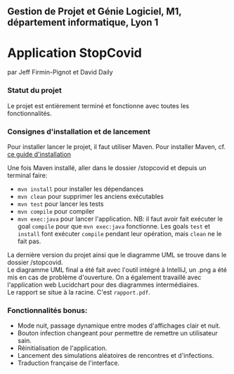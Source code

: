 ## Gestion de Projet et Génie Logiciel, M1, département informatique, Lyon 1
# Application StopCovid 
par Jeff Firmin-Pignot et David Daily

### Statut du projet

Le projet est entièrement terminé et fonctionne avec toutes les fonctionnalités.

### Consignes d'installation et de lancement

Pour installer lancer le projet, il faut utiliser Maven. Pour installer Maven, cf. [ce guide d'installation](https://maven.apache.org/install.html)
 
Une fois Maven installé, aller dans le dossier /stopcovid et depuis un terminal faire: <br/>
- `mvn install` pour installer les dépendances <br/>
- `mvn clean` pour supprimer les anciens exécutables <br/>
- `mvn test` pour lancer les tests <br/>
- `mvn compile` pour compiler <br/>
- `mvn exec:java` pour lancer l'application. NB: il faut avoir fait exécuter le goal `compile` pour que `mvn exec:java` fonctionne. Les goals `test` et `install` font exécuter `compile` pendant leur opération, mais `clean` ne le fait pas.  

La dernière version du projet ainsi que le diagramme UML se trouve dans le dossier /stopcovid. <br/>
Le diagramme UML final a été fait avec l'outil intégré à IntelliJ, un .png a été mis en cas de problème d'ouverture. On a également travaillé avec l'application web Lucidchart pour des diagrammes intermédiaires. <br/>
Le rapport se situe à la racine. C'est `rapport.pdf`. <br/>


### Fonctionnalités bonus:

- Mode nuit, passage dynamique entre modes d'affichages clair et nuit. <br/>
- Bouton infection changeant pour permettre de remettre un utilisateur sain. <br/>
- Réinitialisation de l'application. <br/>
- Lancement des simulations aléatoires de rencontres et d'infections. <br/>
- Traduction française de l'interface. <br/>

